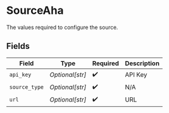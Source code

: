 # SourceAha

The values required to configure the source.


## Fields

| Field              | Type               | Required           | Description        |
| ------------------ | ------------------ | ------------------ | ------------------ |
| `api_key`          | *Optional[str]*    | :heavy_check_mark: | API Key            |
| `source_type`      | *Optional[str]*    | :heavy_check_mark: | N/A                |
| `url`              | *Optional[str]*    | :heavy_check_mark: | URL                |